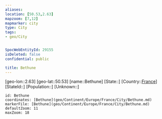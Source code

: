```yaml
---
aliases: 
location: [50.53,2.63]
mapzoom: [7,12] 
mapmarker: city 
type: City
tags:
- geo/City


SpocWebEntityId: 29155
isDeleted: false
confidential: public

title: Bethune
---
```

[geo-lon::2.63]
[geo-lat::50.53]
[name::Bethune]
[State::]
[Country::[France](geo/Continent/Europe/France.md)]
[StateId::]
[Population::]
[Unknown::]


```leaflet
id: Bethune
coordinates: [Bethune](geo/Continent/Europe/France/City/Bethune.md)
markerFile: [Bethune](geo/Continent/Europe/France/City/Bethune.md)
defaultZoom: 11 
maxZoom: 18
```


